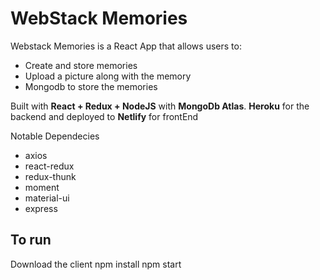 # WebStack Memories

Webstack Memories is a React App that allows users to: 
* Create and store memories
* Upload a picture along with the memory
* Mongodb to store the memories

Built with **React + Redux + NodeJS** with **MongoDb Atlas**. **Heroku** for the backend and deployed to **Netlify** for frontEnd

Notable Dependecies
* axios 
* react-redux
* redux-thunk
* moment
* material-ui
* express

## To run
Download the client
npm install
npm start
